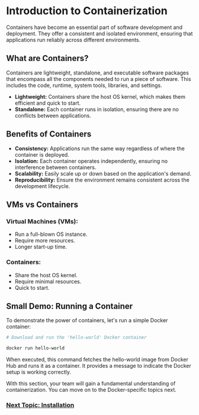 # Introduction to Containerization

Containers have become an essential part of software development and deployment. They offer a consistent and isolated environment, ensuring that applications run reliably across different environments.

## What are Containers?

Containers are lightweight, standalone, and executable software packages that encompass all the components needed to run a piece of software. This includes the code, runtime, system tools, libraries, and settings.

-   **Lightweight:** Containers share the host OS kernel, which makes them efficient and quick to start.
-   **Standalone:** Each container runs in isolation, ensuring there are no conflicts between applications.

## Benefits of Containers

-   **Consistency:** Applications run the same way regardless of where the container is deployed.
-   **Isolation:** Each container operates independently, ensuring no interference between containers.
-   **Scalability:** Easily scale up or down based on the application's demand.
-   **Reproducibility:** Ensure the environment remains consistent across the development lifecycle.

## VMs vs Containers

### Virtual Machines (VMs):

-   Run a full-blown OS instance.
-   Require more resources.
-   Longer start-up time.

### Containers:

-   Share the host OS kernel.
-   Require minimal resources.
-   Quick to start.

## Small Demo: Running a Container

To demonstrate the power of containers, let's run a simple Docker container:

```bash
# Download and run the 'hello-world' Docker container

docker run hello-world
```

When executed, this command fetches the hello-world image from Docker Hub and runs it as a container. It provides a message to indicate the Docker setup is working correctly.

With this section, your team will gain a fundamental understanding of containerization. You can move on to the Docker-specific topics next.

### [Next Topic: Installation](/Docker/Installation.md)
